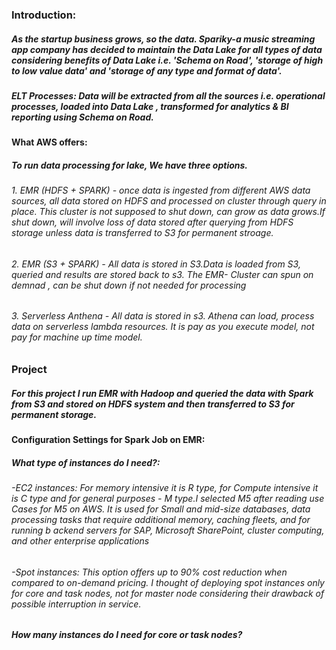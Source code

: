 ### Introduction: 
##### As the startup business grows, so the data. Spariky-a music streaming app company has decided to maintain the Data Lake for all types of data considering benefits of Data Lake i.e. 'Schema on Road', 'storage of high to low value data'  and  'storage of any type and format of data'. 

##### ELT Processes: Data will be extracted from all the sources i.e. operational processes, loaded into Data Lake , transformed for analytics & BI reporting using Schema on Road.

#### What AWS offers:
##### To run data processing for lake, We have three options.
###### 1. EMR (HDFS + SPARK) - once data is ingested from different AWS data sources, all data stored on HDFS and processed on cluster through query in place. This cluster is not supposed to shut down, can grow as data grows.If shut down,  will involve loss of data stored after querying from HDFS storage unless data is transferred to S3 for permanent stroage.
###### 2. EMR (S3 + SPARK) - All data is stored in S3.Data is loaded from S3, queried and results are stored back to s3. The EMR- Cluster can spun on demnad , can be shut down if not needed for processing
###### 3. Serverless Anthena - All data is stored in s3. Athena can load, process data on serverless lambda resources. It is pay as you execute model, not pay for machine up time model.

### Project
##### For this project I run EMR with Hadoop and queried the data with Spark from S3 and stored on HDFS system and then transferred to S3 for permanent storage.

#### Configuration Settings for Spark Job on EMR:
##### What type of instances do I need?:
###### -EC2 instances: For memory intensive it is R type, for Compute intensive it is C type and for general purposes - M type.I selected M5 after reading use Cases for M5 on AWS. It is used for Small and mid-size databases, data processing tasks that require additional memory, caching fleets, and for running b  ackend servers for SAP, Microsoft SharePoint, cluster computing, and other enterprise applications
###### -Spot instances: This option offers up to 90% cost reduction when compared to on-demand pricing. I thought of deploying spot instances only for core and task nodes, not for master node considering their drawback of possible interruption in service.
##### How many instances do I need for core or task nodes?

